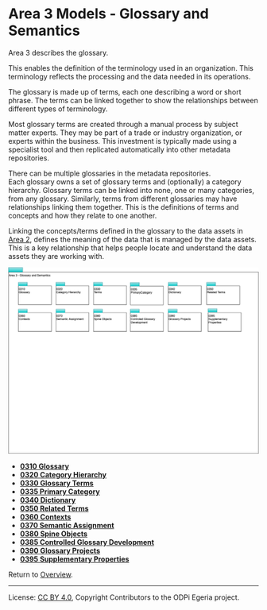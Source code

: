 <!-- SPDX-License-Identifier: CC-BY-4.0 -->
<!-- Copyright Contributors to the ODPi Egeria project. -->

# Area 3 Models - Glossary and Semantics

Area 3 describes the glossary.

This enables the definition of the terminology used in an organization.
This terminology reflects the processing and the data needed in its operations.

The glossary is made up of terms, each one describing a word or short phrase.
The terms can be linked together to show the relationships
between different types of terminology.

Most glossary terms are created through a manual process by subject matter experts.
They may be part of a trade or industry organization, or experts within the business.
This investment is typically made using a specialist tool and then replicated automatically into other metadata
repositories.

There can be multiple glossaries in the metadata repositories.  
Each glossary owns a set of glossary terms and (optionally) a category hierarchy.  Glossary terms can be linked into none, one or many categories, from any glossary.  Similarly, terms from different glossaries may have relationships linking them together.
This is the definitions of terms and concepts and how
they relate to one another.

Linking the concepts/terms defined in the glossary
to the data assets in [Area 2](Area-2-models.md), defines the meaning of the
data that is managed by the data assets.
This is a key relationship that helps people locate and
understand the data assets they are working with.


![UML Packages](area-3-glossary-overview.png#pagewidth)

* **[0310 Glossary](0310-Glossary.md)**
* **[0320 Category Hierarchy](0320-Category-Hierarchy.md)**
* **[0330 Glossary Terms](0330-Terms.md)**
* **[0335 Primary Category](0335-Primary-Category.md)**
* **[0340 Dictionary](0340-Dictionary.md)**
* **[0350 Related Terms](0350-Related-Terms.md)**
* **[0360 Contexts](0360-Contexts.md)**
* **[0370 Semantic Assignment](0370-Semantic-Assignment.md)**
* **[0380 Spine Objects](0380-Spine-Objects.md)**
* **[0385 Controlled Glossary Development](0385-Controlled-Glossary-Development.md)**
* **[0390 Glossary Projects](0390-Glossary-Projects.md)**
* **[0395 Supplementary Properties](0395-Supplementary-Properties.md)**


Return to [Overview](README.md).

----
License: [CC BY 4.0](https://creativecommons.org/licenses/by/4.0/),
Copyright Contributors to the ODPi Egeria project.